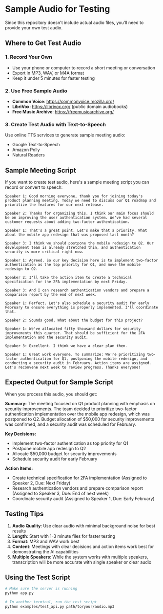 # Sample Audio for Testing

Since this repository doesn't include actual audio files, you'll need to provide your own test audio.

## Where to Get Test Audio

### 1. Record Your Own
- Use your phone or computer to record a short meeting or conversation
- Export in MP3, WAV, or M4A format
- Keep it under 5 minutes for faster testing

### 2. Use Free Sample Audio
- **Common Voice**: https://commonvoice.mozilla.org/
- **LibriVox**: https://librivox.org/ (public domain audiobooks)
- **Free Music Archive**: https://freemusicarchive.org/

### 3. Create Test Audio with Text-to-Speech
Use online TTS services to generate sample meeting audio:
- Google Text-to-Speech
- Amazon Polly
- Natural Readers

## Sample Meeting Script

If you want to create test audio, here's a sample meeting script you can record or convert to speech:

```
Speaker 1: Good morning everyone, thank you for joining today's product planning meeting. Today we need to discuss our Q1 roadmap and prioritize the features for our next release.

Speaker 2: Thanks for organizing this. I think our main focus should be on improving the user authentication system. We've had several customer requests about adding two-factor authentication.

Speaker 1: That's a great point. Let's make that a priority. What about the mobile app redesign that was proposed last month?

Speaker 3: I think we should postpone the mobile redesign to Q2. Our development team is already stretched thin, and authentication security is more critical right now.

Speaker 1: Agreed. So our key decision here is to implement two-factor authentication as the top priority for Q1, and move the mobile redesign to Q2.

Speaker 2: I'll take the action item to create a technical specification for the 2FA implementation by next Friday.

Speaker 3: And I can research authentication vendors and prepare a comparison report by the end of next week.

Speaker 1: Perfect. Let's also schedule a security audit for early February to ensure everything is properly implemented. I'll coordinate that.

Speaker 2: Sounds good. What about the budget for this project?

Speaker 1: We've allocated fifty thousand dollars for security improvements this quarter. That should be sufficient for the 2FA implementation and the security audit.

Speaker 3: Excellent. I think we have a clear plan then.

Speaker 1: Great work everyone. To summarize: We're prioritizing two-factor authentication for Q1, postponing the mobile redesign, and conducting a security audit in February. Action items are assigned. Let's reconvene next week to review progress. Thanks everyone!
```

## Expected Output for Sample Script

When you process this audio, you should get:

**Summary:**
The meeting focused on Q1 product planning with emphasis on security improvements. The team decided to prioritize two-factor authentication implementation over the mobile app redesign, which was postponed to Q2. Budget allocation of $50,000 for security improvements was confirmed, and a security audit was scheduled for February.

**Key Decisions:**
- Implement two-factor authentication as top priority for Q1
- Postpone mobile app redesign to Q2
- Allocate $50,000 budget for security improvements
- Schedule security audit for early February

**Action Items:**
- Create technical specification for 2FA implementation (Assigned to Speaker 2, Due: Next Friday)
- Research authentication vendors and prepare comparison report (Assigned to Speaker 3, Due: End of next week)
- Coordinate security audit (Assigned to Speaker 1, Due: Early February)

## Testing Tips

1. **Audio Quality**: Use clear audio with minimal background noise for best results
2. **Length**: Start with 1-3 minute files for faster testing
3. **Format**: MP3 and WAV work best
4. **Content**: Meetings with clear decisions and action items work best for demonstrating the AI capabilities
5. **Multiple Speakers**: While the system works with multiple speakers, transcription will be more accurate with single speaker or clear audio

## Using the Test Script

```bash
# Make sure the server is running
python app.py

# In another terminal, run the test script
python examples/test_api.py path/to/your/audio.mp3
```
